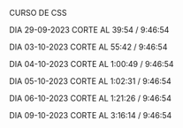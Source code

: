 CURSO DE CSS

DIA 29-09-2023 CORTE AL 39:54 / 9:46:54

DIA 03-10-2023 CORTE AL 55:42 / 9:46:54

DIA 04-10-2023 CORTE AL 1:00:49 / 9:46:54

DIA 05-10-2023 CORTE AL 1:02:31 / 9:46:54

DIA 06-10-2023 CORTE AL 1:21:26 / 9:46:54

DIA 09-10-2023 CORTE AL 3:16:14 / 9:46:54
